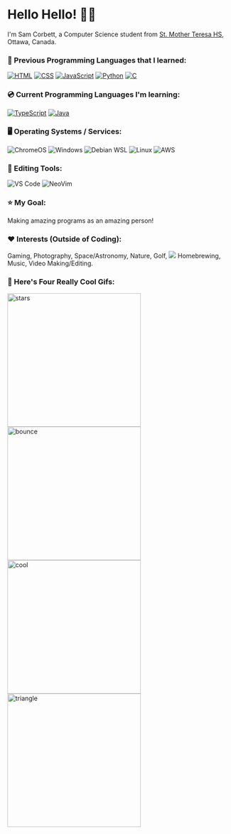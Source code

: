 # **Hello Hello! 👋🤓**
<p>I'm Sam Corbett, a Computer Science student from <a href="http://mths.ca">St. Mother Teresa HS</a>, Ottawa, Canada.</p>

### 💾 Previous Programming Languages that I learned:
<p>
 <a href="https://github.com/search?q=user%3Asam-corbett+language%3Ahtml"><img alt="HTML" src="https://img.shields.io/badge/HTML-E34F26.svg?logo=html5&logoColor=white"></a>
 <a href="https://github.com/search?q=user%3Asam-corbett+language%3Acss"><img alt="CSS" src="https://img.shields.io/badge/CSS-1572B6.svg?logo=css3&logoColor=white"></a>
 <a href="https://github.com/search?q=user%3Asam-corbett+language%3Ajavascript"><img alt="JavaScript" src="https://img.shields.io/badge/JavaScript-F7DF1E.svg?logo=javascript&logoColor=black"></a>
 <a href="https://github.com/search?q=user%3Asam-corbett+language%3Ajavascript"><img alt="Python" src="https://img.shields.io/badge/Python-3670A0?logo=python&logoColor=ffdd54"></a>
 <a href="https://github.com/search?q=user%3Asam-corbett+language%3Ajavascript"><img alt="C" src="https://img.shields.io/badge/C-%2300599C.svg?logo=c&logoColor=white"></a>
</p>

### 💿 Current Programming Languages I'm learning:
<p>
 <a href="https://github.com/search?q=user%3Asam-corbett+language%3Ajavascript"><img alt="TypeScript" src="https://img.shields.io/badge/Typescript-%23007ACC.svg?logo=typescript&logoColor=white"></a>
 <a href="https://github.com/search?q=user%3Asam-corbett+language%3Ajavascript"><img alt="Java" src="https://img.shields.io/badge/Java-%23ED8B00.svg?logo=openjdk&logoColor=white"></a>
</p>

### 🖥️ Operating Systems / Services:
<p>
 <img src="https://img.shields.io/badge/chrome%20os-3d89fc?logo=google%20chrome&logoColor=white" alt="ChromeOS">
 <img src="https://img.shields.io/badge/Windows-0078D6?logo=windows&logoColor=white" alt="Windows">
 <img src="https://img.shields.io/badge/Debian-D70A53?logo=debian&logoColor=white" alt="Debian WSL">
 <img src="https://img.shields.io/badge/Linux-FCC624?logo=linux&logoColor=black" alt="Linux">
 <img src="https://img.shields.io/badge/AWS-%23FF9900.svg?logo=amazon-aws&logoColor=white" alt="AWS">
</p>

### 📝 Editing Tools:
<p>
 <img src="https://img.shields.io/badge/Visual%20Studio%20Code-0078d7.svg?logo=visual-studio-code&logoColor=white" alt="VS Code">
 <img src="https://img.shields.io/badge/NeoVim-%2357A143.svg?&logo=neovim&logoColor=white" alt="NeoVim">
</p>

### ⭐ My Goal:
<p>Making amazing programs as an amazing person!</p>

### ❤ Interests (Outside of Coding):
<p>Gaming, Photography, Space/Astronomy, Nature, Golf, <img src="https://img.shields.io/badge/Wii-8B8B8B?logo=wii&logoColor=white"> Homebrewing, Music, Video Making/Editing.</p>

### 🤩 Here's Four Really Cool Gifs:
<p>
 <img src="https://i.pinimg.com/originals/a3/e1/46/a3e1462ce283d8694e0458336d1c0e59.gif" width=300 height=300 alt="stars" /> 
  <img src="https://www.icegif.com/wp-content/uploads/satisfying-icegif-1.gif" width=300 height=300 alt="bounce" />
   <img src="https://64.media.tumblr.com/7ebcfbf214ecbbe54d138090ac461ba8/tumblr_nu4x4pDGYD1tjryj4o1_500.gif" width=300 height=300 alt="cool" />
    <img src="https://cdn.booooooom.com/wp-content/uploads/2017/06/dave-whyte-15.gif" width=300 height=300 alt="triangle" />
</p>

